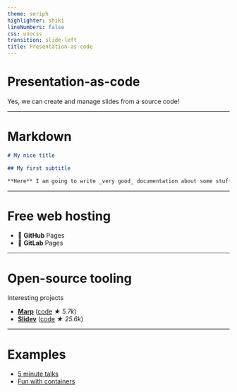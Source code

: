 ```yaml
---
theme: seriph
highlighter: shiki
lineNumbers: false
css: unocss
transition: slide-left
title: Presentation-as-code
---
```


# Presentation-as-code

Yes, we can create and manage slides from a source code!

---

# Markdown

```md
# My nice title

## My first subtitle

**Here** I am going to write _very good_ documentation about some stuff.
```

---

# Free web hosting

- 🐙 **GitHub** Pages
- 🦊 **GitLab** Pages

---

# Open-source tooling

Interesting projects

- [**Marp**](https://marp.app/) ([code](https://github.com/marp-team/marp) _★ 5.7k_)
- [**Slidev**](https://sli.dev/) ([code](https://github.com/slidevjs/slidev) _★ 25.6k_)

---

# Examples

- [5 minute talks](https://github.com/devpro/five-min-talks)
- [Fun with containers](https://github.com/devpro/fun-with-containers)
